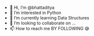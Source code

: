 - 👋 Hi, I’m @bhattaditya
- 👀 I’m interested in Python
- 🌱 I’m currently learning Data Structures
- 💞️ I’m looking to collaborate on ...
- 📫 How to reach me BY FOLLOWING 😅

<!---
bhattaditya/bhattaditya is a ✨ special ✨ repository because its `README.md` (this file) appears on your GitHub profile.
You can click the Preview link to take a look at your changes.
--->
